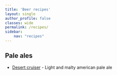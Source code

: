 ```yaml
---
title: 'Beer recipes'
layout: single
author_profile: false
classes: wide
permalink: /recipes/
sidebar:
    nav: "recipes"
---
```

## Pale ales
- [Desert cruiser](/recipes/desert_cruiser) - Light and malty american pale ale